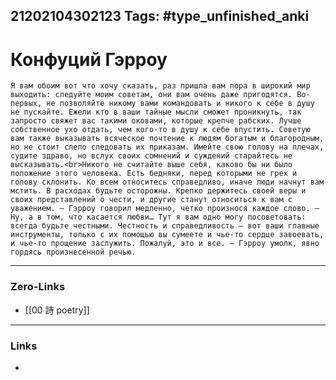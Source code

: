 21202104302123
Tags: #type_unfinished_anki 
---
# Конфуций  Гэрроу

    Я вам обоим вот что хочу сказать, раз пришла вам пора в широкий мир выходить: следуйте моим советам, они вам очень даже пригодятся. Во-первых, не позволяйте никому вами командовать и никого к себе в душу не пускайте. Ежели кто в ваши тайные мысли сможет проникнуть, так запросто свяжет вас такими оковами, которые крепче рабских. Лучше собственное ухо отдать, чем кого-то в душу к себе впустить. Советую вам также выказывать всяческое почтение к людям богатым и благородным, но не стоит слепо следовать их приказам. Имейте свою голову на плечах, судите здраво, но вслух своих сомнений и суждений старайтесь не высказывать.<br>Никого не считайте выше себя, каково бы ни было положение этого человека. Есть бедняки, перед которыми не грех и голову склонить. Ко всем относитесь справедливо, иначе люди начнут вам мстить. В расходах будьте осторожны. Крепко держитесь своей веры и своих представлений о чести, и другие станут относиться к вам с уважением. — Гэрроу говорил медленно, четко произнося каждое слово. — Ну, а в том, что касается любви… Тут я вам одно могу посоветовать: всегда будьте честными. Честность и справедливость — вот ваши главные инструменты, только с их помощью вы сумеете и чье-то сердце завоевать, и чье-то прощение заслужить. Пожалуй, это и все. — Гэрроу умолк, явно гордясь произнесенной речью.

---
### Zero-Links
- [[00 詩 poetry]]
---
### Links
-